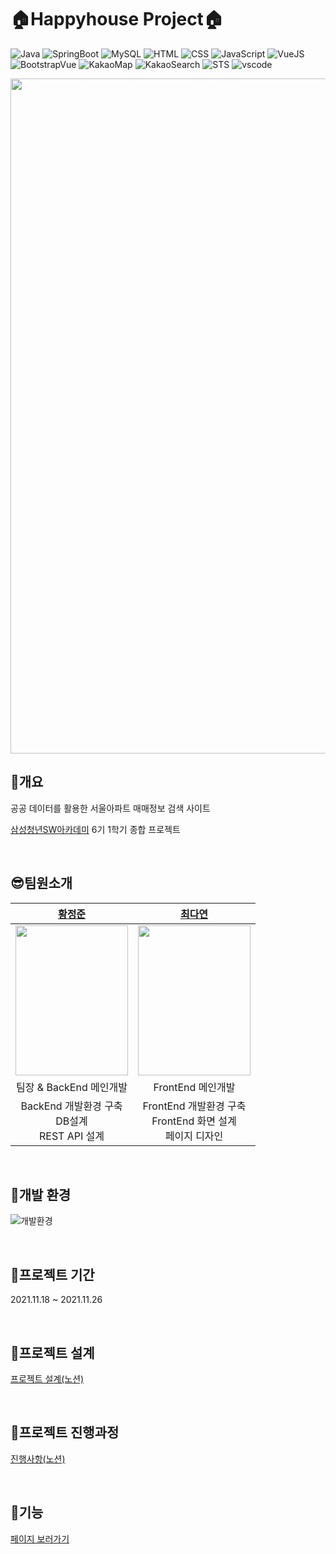 # :house:Happyhouse Project:house:
<p align="left">
<img alt="Java" src ="https://img.shields.io/badge/Java-ED8B00.svg?&style=flat&logo=Java&logoColor=white"/>
<img alt="SpringBoot" src ="https://img.shields.io/badge/Spring Boot-6DB33F.svg?&style=flat&logo=SpringBoot&logoColor=white"/>
<img alt="MySQL" src ="https://img.shields.io/badge/MySQL-4479A1.svg?&style=flat&logo=MySQL&logoColor=white"/>
<img alt="HTML" src ="https://img.shields.io/badge/HTML5-E34F26?style=flat&logo=html5&logoColor=white"/>
<img alt="CSS" src ="https://img.shields.io/badge/CSS-239120?&style=flat&logo=css3&logoColor=white"/>
<img alt="JavaScript" src ="https://img.shields.io/badge/JavaScript-323330?style=flat&logo=Javascript&logoColor=F7DF1E"/>
<img alt="VueJS" src ="https://img.shields.io/badge/Vue.js-35495E?style=flat&logo=Vue.js&logoColor=4FC08D"/>
<img alt="BootstrapVue" src ="https://img.shields.io/badge/Bootstrap-7952B3?style=flat&logo=Bootstrap&logoColor=white"/>
<img alt="KakaoMap" src ="https://img.shields.io/badge/KakaoMap-FFCD00?style=flat&logo=Kakao&logoColor=black"/>
<img alt="KakaoSearch" src ="https://img.shields.io/badge/KakaoSearch-FFCD00?style=flat&logo=Kakao&logoColor=black"/>
<img alt="STS" src ="https://img.shields.io/badge/STS-6DB33F?style=flat&logo=Spring&logoColor=white"/>
<img alt="vscode" src ="https://img.shields.io/badge/VSCode-007ACC?style=flat&logo=VisualStudioCode&logoColor=white"/>
</p>

<img align="center" width="1080" src="https://user-images.githubusercontent.com/47655983/146666439-27f86af3-c2de-4c73-bdb7-3d561802fc06.png">

<br>

## :memo:개요
공공 데이터를 활용한 서울아파트 매매정보 검색 사이트

[삼성청년SW아카데미](https://www.ssafy.com/) 6기 1학기 종합 프로젝트

<br>

## :sunglasses:팀원소개
| **[황정준](https://github.com/DeerGum)** | **[최다연](https://github.com/cdy27)** |
| :-----------------: | :-----------------: |
| <img src="https://user-images.githubusercontent.com/47655983/146668240-15b549fa-8f46-4778-92ab-a485f82b92f6.jpg" width=180px, height=240px> | <img src="https://user-images.githubusercontent.com/47655983/146668002-12930761-e7fa-407a-80e9-944a54e39769.jpg"  width=180px, height=240px> |
| 팀장 & BackEnd 메인개발 | FrontEnd 메인개발 |
| BackEnd 개발환경 구축 <br> DB설계 <br> REST API 설계 | FrontEnd 개발환경 구축 <br> FrontEnd 화면 설계 <br> 페이지 디자인 |

<br>

## :wrench:개발 환경
![개발환경](https://user-images.githubusercontent.com/47655983/146667446-28555b54-25be-4148-8eeb-5e40c7d5b21e.png)

<br>

## :calendar:프로젝트 기간
2021.11.18 ~ 2021.11.26

<br>

## :page_facing_up:프로젝트 설계
[프로젝트 설계(노션)](https://aquamarine-background-142.notion.site/5790bcf1f8194bc1a5e205554d15a75f)

<br>

## :running:프로젝트 진행과정
[진행사항(노션)](https://aquamarine-background-142.notion.site/d6c19810bf664fa690275a72477ec53a?v=6301520c7fef4f2fa71ee3b169b19a93)

<br>

## :green_book:기능
[페이지 보러가기](./page)

<br>
